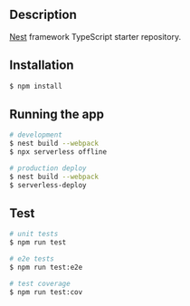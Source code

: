 ## Description

[Nest](https://github.com/nestjs/nest) framework TypeScript starter repository.

## Installation

```bash
$ npm install
```

## Running the app

```bash
# development
$ nest build --webpack
$ npx serverless offline

# production deploy
$ nest build --webpack
$ serverless-deploy
```

## Test

```bash
# unit tests
$ npm run test

# e2e tests
$ npm run test:e2e

# test coverage
$ npm run test:cov
```
